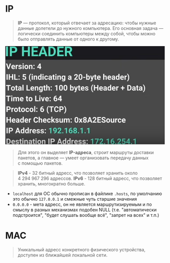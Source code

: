 # IP
>**IP** — протокол, который отвечает за адресацию: чтобы 
>нужные данные долетели до нужного компьютера. Его основная задача — 
>логически соединить компьютеры между собой, чтобы можно было отправлять 
>данные от одного к другому. 

![Pasted image 20241026140705](image-storage/Pasted%20image%2020241026140705.png)

> Для этого он выделяет **IP-адреса**, строит 
>маршруты доставки пакетов, а главное — умеет организовать передачу 
>данных с помощью пакетов.

>**IPv4** - 32 битный адресс, что позволяет хранить около 4 294 967 296 адрессов.
>**IPv6** - 128 битный адресс, что позволяет хранить, многократно больше. 

* `localhost` для ОС обычно прописан в файлике `.hosts`, по умолчанию это обычно `127.0.0.1` и смежные чуть старшие значения
* `0.0.0.0` - мета адресс, он не является маршрутизируемым и по смыслу в разных механизмах подобен NULL (т.е. "автоматически подстроится", "будет слушать вообще всё", "запрет на всех" и т.п.)
# MAC
> Уникальный адресс конкретного физического устройства, доступен из ближайшей локальной сети.

